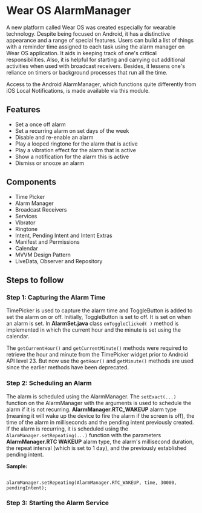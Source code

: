 # Wear OS AlarmManager
A new platform called Wear OS was created especially for wearable technology. Despite being focused on Android, it has a distinctive appearance and a range of special features. Users can build a list of things with a reminder time assigned to each task using the alarm manager on Wear OS application.
It aids in keeping track of one's critical responsibilities.
Also, it is helpful for starting and carrying out additional activities when used with broadcast receivers.
Besides, it lessens one's reliance on timers or background processes that run all the time. 

Access to the Android AlarmManager, which functions quite differently from iOS Local Notifications, is made available via this module. 

## Features 
* Set a once off alarm
* Set a recurring alarm on set days of the week
* Disable and re-enable an alarm
* Play a looped ringtone for the alarm that is active
* Play a vibration effect for the alarm that is active
* Show a notification for the alarm this is active
* Dismiss or snooze an alarm   

## Components
* Time Picker
* Alarm Manager
* Broadcast Receivers
* Services   
* Vibrator 
* Ringtone
* Intent, Pending Intent and Intent Extras   
* Manifest and Permissions
* Calendar
* MVVM Design Pattern
* LiveData, Observer and Repository

## Steps to follow
### Step 1: Capturing the Alarm Time 
TimePicker is used to capture the alarm time and ToggleButton is added to set the alarm on or off. Initially, ToggleButton is set to off. It is set on when an alarm is set. In __AlarmSet.java__ class `onToggleClicked( )` method is implemented in which the current hour and the minute is set using the calendar. 

The `getCurrentHour()` and `getCurrentMinute()` methods were required to retrieve the hour and minute from the TimePicker widget prior to Android API level 23.
But now use the `getHour()` and `getMinute()` methods are used since the earlier methods have been deprecated. 

### Step 2: Scheduling an Alarm
The alarm is scheduled using the AlarmManager.
The `setExact(...)` function on the AlarmManager with the arguments is used to schedule the alarm if it is not recurring. __AlarmManager.RTC_WAKEUP__ alarm type (meaning it will wake up the device to fire the alarm if the screen is off), the time of the alarm in milliseconds and the pending intent previously created. If the alarm is recurring, it is scheduled using the `AlarmManager.setRepeating(...)` function with the parameters __AlarmManager.RTC WAKEUP__ alarm type, the alarm's millisecond duration, the repeat interval (which is set to 1 day), and the previously established pending intent.

<b>Sample:</b>
<pre><code>
alarmManager.setRepeating(AlarmManager.RTC_WAKEUP, time, 30000, pendingIntent);
</code></pre>

### Step 3: Starting the Alarm Service





